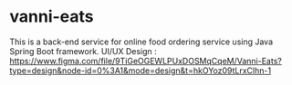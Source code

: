 # vanni-eats
This is a back-end service for online food ordering service using Java Spring Boot framework. 
UI/UX Design : https://www.figma.com/file/9TiGeOGEWLPUxDOSMqCqeM/Vanni-Eats?type=design&node-id=0%3A1&mode=design&t=hkOYoz09tLrxClhn-1

